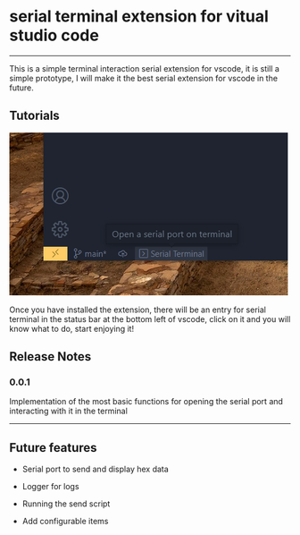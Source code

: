 # serial terminal extension for vitual studio code 

---

This is a simple terminal interaction serial extension for vscode, it is still a simple prototype, I will make it the best serial extension for vscode in the future.

## Tutorials

![](assets/statusBar.png)

Once you have installed the extension, there will be an entry for serial terminal in the status bar at the bottom left of vscode, click on it and you will know what to do, start enjoying it!

## Release Notes

### 0.0.1

Implementation of the most basic functions for opening the serial port and interacting with it in the terminal

---

## Future features

- Serial port to send and display hex data

- Logger for logs

- Running the send script

- Add configurable items